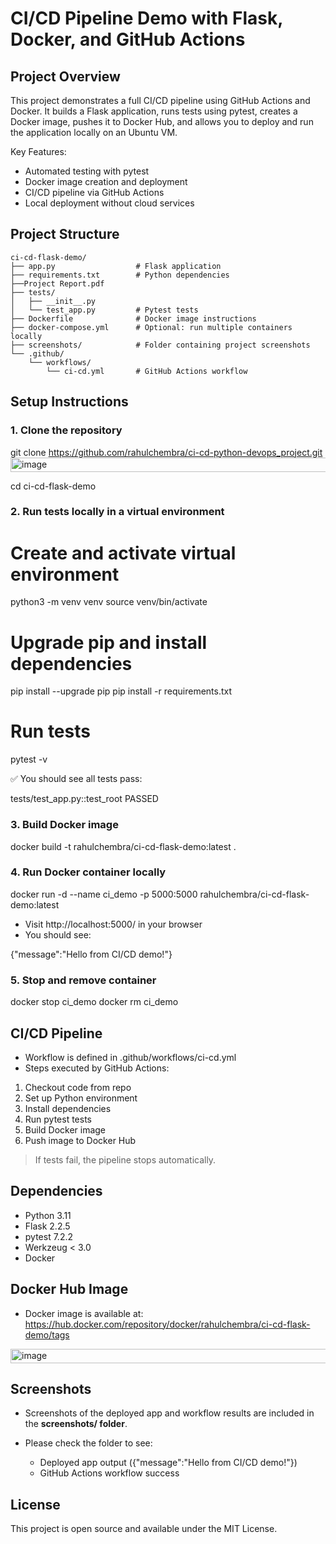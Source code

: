 # CI/CD Pipeline Demo with Flask, Docker, and GitHub Actions

## Project Overview

This project demonstrates a full CI/CD pipeline using GitHub Actions and Docker. It builds a Flask application, runs tests using pytest, creates a Docker image, pushes it to Docker Hub, and allows you to deploy and run the application locally on an Ubuntu VM.  

Key Features:

- Automated testing with pytest  
- Docker image creation and deployment  
- CI/CD pipeline via GitHub Actions  
- Local deployment without cloud services  

## Project Structure

```text
ci-cd-flask-demo/
├── app.py                  # Flask application
├── requirements.txt        # Python dependencies
├──Project Report.pdf
├── tests/
│   ├── __init__.py
│   └── test_app.py         # Pytest tests
├── Dockerfile              # Docker image instructions
├── docker-compose.yml      # Optional: run multiple containers locally
├── screenshots/            # Folder containing project screenshots
└── .github/
    └── workflows/
        └── ci-cd.yml       # GitHub Actions workflow
```



## Setup Instructions

### 1. Clone the repository

git clone https://github.com/rahulchembra/ci-cd-python-devops_project.git<img width="577" height="23" alt="image" src="https://github.com/user-attachments/assets/b16dacbd-1c4c-4d41-abd8-d71e9462efc1" />

cd ci-cd-flask-demo

### 2. Run tests locally in a virtual environment

# Create and activate virtual environment
python3 -m venv venv
source venv/bin/activate

# Upgrade pip and install dependencies
pip install --upgrade pip
pip install -r requirements.txt

# Run tests
pytest -v

✅ You should see all tests pass:

tests/test_app.py::test_root PASSED

### 3. Build Docker image

docker build -t rahulchembra/ci-cd-flask-demo:latest .

### 4. Run Docker container locally

docker run -d --name ci_demo -p 5000:5000 rahulchembra/ci-cd-flask-demo:latest

- Visit http://localhost:5000/ in your browser 
- You should see:

{"message":"Hello from CI/CD demo!"}

### 5. Stop and remove container

docker stop ci_demo
docker rm ci_demo

## CI/CD Pipeline

- Workflow is defined in .github/workflows/ci-cd.yml  
- Steps executed by GitHub Actions:

1. Checkout code from repo  
2. Set up Python environment  
3. Install dependencies  
4. Run pytest tests  
5. Build Docker image  
6. Push image to Docker Hub  

> If tests fail, the pipeline stops automatically.  

## Dependencies

- Python 3.11  
- Flask 2.2.5  
- pytest 7.2.2  
- Werkzeug < 3.0  
- Docker  

## Docker Hub Image

- Docker image is available at:  
https://hub.docker.com/repository/docker/rahulchembra/ci-cd-flask-demo/tags
<img width="628" height="23" alt="image" src="https://github.com/user-attachments/assets/02cd3505-5b31-4053-bd7d-b947e5910f8f" />




## Screenshots

- Screenshots of the deployed app and workflow results are included in the **screenshots/ folder**.  
- Please check the folder to see:

  - Deployed app output ({"message":"Hello from CI/CD demo!"})  
  - GitHub Actions workflow success  

## License

This project is open source and available under the MIT License.
